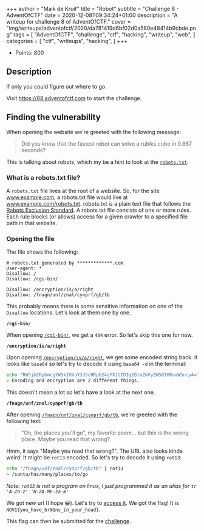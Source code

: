 +++
author = "Maik de Kruif"
title = "Robot"
subtitle = "Challenge 8 - AdventOfCTF"
date = 2020-12-08T09:34:24+01:00
description = "A writeup for challenge 8 of AdventOfCTF."
cover = "img/writeups/adventofctf/2020/da781419d6bf02d0a580e48414b9cbde.png"
tags = [
    "AdventOfCTF",
    "challenge",
    "ctf",
    "hacking",
    "writeup",
    "web",
]
categories = [
    "ctf",
    "writeups",
    "hacking",
]
+++

- Points: 800

## Description

If only you could figure out where to go.

Visit <https://08.adventofctf.com> to start the challenge.

## Finding the vulnerability

When opening the website we're greeted with the following message:

> Did you know that the fastest robot can solve a rubiks cube in 0.887 seconds?

This is talking about robots, which my be a hint to look at the [`robots.txt`](https://08.adventofctf.com/robots.txt).

### What is a robots.txt file?

A `robots.txt` file lives at the root of a website. So, for the site www.example.com, a robots.txt file would live at www.example.com/robots.txt. robots.txt is a plain text file that follows the [Robots Exclusion Standard](http://en.wikipedia.org/wiki/Robots_exclusion_standard#About_the_standard). A robots.txt file consists of one or more rules. Each rule blocks (or allows) access for a given crawler to a specified file path in that website.

### Opening the file

The file shows the following:

```text
# robots.txt generated by *************.com
User-agent: *
Disallow: /
Disallow: /cgi-bin/

Disallow: /encryption/is/a/right
Disallow: /fnagn/unf/znal/cynprf/gb/tb
```

This probably means there is some sensitive information on one of the `Disallow` locations. Let's look at them one by one.

**`/cgi-bin/`**

When opening [`/cgi-bin/`](https://08.adventofctf.com/cgi-bin/), we get a `404` error. So let's skip this one for now.

**`/encryption/is/a/right`**

Upon opening [`/encryption/is/a/right`](https://08.adventofctf.com/encryption/is/a/right/), we get some encoded string back. It looks like `base64` so let's try to decode it using `base64 -d` in the terminal:

```bash
echo "RW5jb2RpbmcgYW5kIGVuY3J5cHRpb24gYXJlIDIgZGlmZmVyZW50IHRoaW5ncy4=" | base64 -d
> Encoding and encryption are 2 different things.
```

This doesn't mean a lot so let's have a look at the next one.

**`/fnagn/unf/znal/cynprf/gb/tb`**

After opening [`/fnagn/unf/znal/cynprf/gb/tb`](https://08.adventofctf.com/fnagn/unf/znal/cynprf/gb/tb/), we're greeted with the following text:

> "Oh, the places you'll go", my favorite poem... but this is the wrong place. Maybe you read that wrong?

Hmm, it says "Maybe you read that wrong?". The URL also looks kinda weird. It might be `rot13` encoded. So let's try to decode it using `rot13`:

```bash
echo "/fnagn/unf/znal/cynprf/gb/tb" | rot13
> /santa/has/many/places/to/go
```

_Note: `rot13` is not a program on linux, I just programmed it as an alias for `tr 'A-Za-z' 'N-ZA-Mn-za-m'`_

We got new url (I hope 😀). Let's try to [access it](https://08.adventofctf.com/santa/has/many/places/to/go/). We got the flag! It is `NOVI{you_have_br@1ns_in_your_head}`.

This flag can then be submitted for the [challenge](https://ctfd.adventofctf.com/challenges#8-9).
